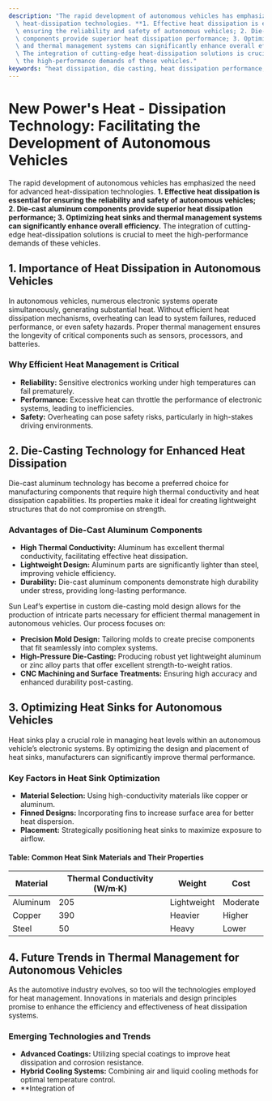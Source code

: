 ```yaml
---
description: "The rapid development of autonomous vehicles has emphasized the need for advanced\
  \ heat-dissipation technologies. **1. Effective heat dissipation is essential for\
  \ ensuring the reliability and safety of autonomous vehicles; 2. Die-cast aluminum\
  \ components provide superior heat dissipation performance; 3. Optimizing heat sinks\
  \ and thermal management systems can significantly enhance overall efficiency.**\
  \ The integration of cutting-edge heat-dissipation solutions is crucial to meet\
  \ the high-performance demands of these vehicles."
keywords: "heat dissipation, die casting, heat dissipation performance, heat sink"
---
```

# New Power's Heat - Dissipation Technology: Facilitating the Development of Autonomous Vehicles

The rapid development of autonomous vehicles has emphasized the need for advanced heat-dissipation technologies. **1. Effective heat dissipation is essential for ensuring the reliability and safety of autonomous vehicles; 2. Die-cast aluminum components provide superior heat dissipation performance; 3. Optimizing heat sinks and thermal management systems can significantly enhance overall efficiency.** The integration of cutting-edge heat-dissipation solutions is crucial to meet the high-performance demands of these vehicles.

## 1. Importance of Heat Dissipation in Autonomous Vehicles

In autonomous vehicles, numerous electronic systems operate simultaneously, generating substantial heat. Without efficient heat dissipation mechanisms, overheating can lead to system failures, reduced performance, or even safety hazards. Proper thermal management ensures the longevity of critical components such as sensors, processors, and batteries.

### Why Efficient Heat Management is Critical
- **Reliability:** Sensitive electronics working under high temperatures can fail prematurely.
- **Performance:** Excessive heat can throttle the performance of electronic systems, leading to inefficiencies.
- **Safety:** Overheating can pose safety risks, particularly in high-stakes driving environments.

## 2. Die-Casting Technology for Enhanced Heat Dissipation

Die-cast aluminum technology has become a preferred choice for manufacturing components that require high thermal conductivity and heat dissipation capabilities. Its properties make it ideal for creating lightweight structures that do not compromise on strength.

### Advantages of Die-Cast Aluminum Components
- **High Thermal Conductivity:** Aluminum has excellent thermal conductivity, facilitating effective heat dissipation.
- **Lightweight Design:** Aluminum parts are significantly lighter than steel, improving vehicle efficiency.
- **Durability:** Die-cast aluminum components demonstrate high durability under stress, providing long-lasting performance.

Sun Leaf’s expertise in custom die-casting mold design allows for the production of intricate parts necessary for efficient thermal management in autonomous vehicles. Our process focuses on:

- **Precision Mold Design:** Tailoring molds to create precise components that fit seamlessly into complex systems.
- **High-Pressure Die-Casting:** Producing robust yet lightweight aluminum or zinc alloy parts that offer excellent strength-to-weight ratios.
- **CNC Machining and Surface Treatments:** Ensuring high accuracy and enhanced durability post-casting.

## 3. Optimizing Heat Sinks for Autonomous Vehicles

Heat sinks play a crucial role in managing heat levels within an autonomous vehicle’s electronic systems. By optimizing the design and placement of heat sinks, manufacturers can significantly improve thermal performance.

### Key Factors in Heat Sink Optimization
- **Material Selection:** Using high-conductivity materials like copper or aluminum.
- **Finned Designs:** Incorporating fins to increase surface area for better heat dispersion.
- **Placement:** Strategically positioning heat sinks to maximize exposure to airflow.

#### Table: Common Heat Sink Materials and Their Properties

| Material | Thermal Conductivity (W/m·K) | Weight | Cost |
|----------|------------------------------|--------|------|
| Aluminum | 205                          | Lightweight | Moderate |
| Copper   | 390                          | Heavier | Higher  |
| Steel    | 50                           | Heavy     | Lower   |

## 4. Future Trends in Thermal Management for Autonomous Vehicles

As the automotive industry evolves, so too will the technologies employed for heat management. Innovations in materials and design principles promise to enhance the efficiency and effectiveness of heat dissipation systems.

### Emerging Technologies and Trends
- **Advanced Coatings:** Utilizing special coatings to improve heat dissipation and corrosion resistance.
- **Hybrid Cooling Systems:** Combining air and liquid cooling methods for optimal temperature control.
- **Integration of
